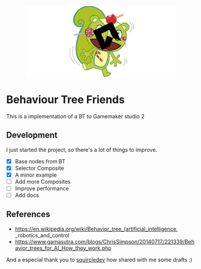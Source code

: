 <div align="center"/>
<img src="./readme_header.png" width="400"> </img>
<div align="left"/>

# Behaviour Tree Friends

This is a implementation of a BT to Gamemaker studio 2

## Development

I just started the project, so there's a lot of things to improve.

- [X]  Base nodes from BT
- [X]  Selector Composite
- [X]  A minor example
- [ ]  Add more Composites
- [ ]  Improve performance
- [ ]  Add docs

## References

- https://en.wikipedia.org/wiki/Behavior_tree_(artificial_intelligence, _robotics_and_control
- https://www.gamasutra.com/blogs/ChrisSimpson/20140717/221339/Behavior_trees_for_AI_How_they_work.php

And a especial thank you to [squircledev](github.com/squircledev) how shared with me some drafts :)
